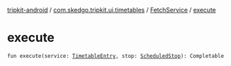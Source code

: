 [tripkit-android](../../index.md) / [com.skedgo.tripkit.ui.timetables](../index.md) / [FetchService](index.md) / [execute](./execute.md)

# execute

`fun execute(service: `[`TimetableEntry`](../../com.skedgo.tripkit.ui.model/-timetable-entry/index.md)`, stop: `[`ScheduledStop`](../../com.skedgo.tripkit.common.model/-scheduled-stop/index.md)`): Completable`
